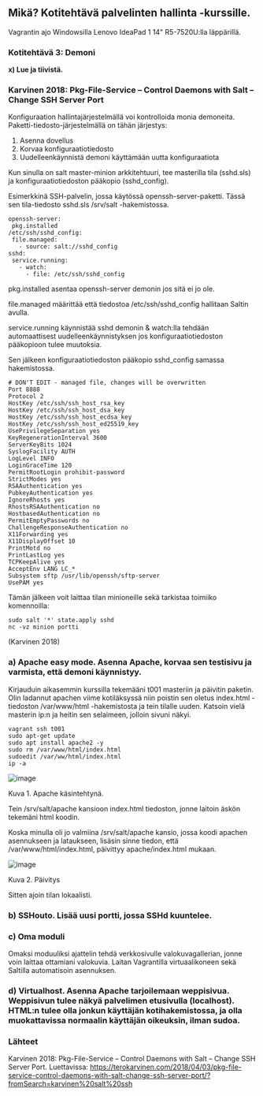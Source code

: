 ## Mikä? Kotitehtävä palvelinten hallinta -kurssille.

Vagrantin ajo Windowsilla Lenovo IdeaPad 1 14" R5-7520U:lla läppärillä.

### Kotitehtävä 3: Demoni

**x) Lue ja tiivistä.**

### Karvinen 2018: Pkg-File-Service – Control Daemons with Salt – Change SSH Server Port

Konfiguraation hallintajärjestelmällä voi kontrolloida monia demoneita. Paketti-tiedosto-järjestelmällä on tähän järjestys:
  1. Asenna dovellus
  2. Korvaa konfiguraatiotiedosto
  3. Uudelleenkäynnistä demoni käyttämään uutta konfiguraatiota

Kun sinulla on salt master-minion arkkitehtuuri, tee masterilla tila (sshd.sls) ja konfiguraatiotiedoston pääkopio (sshd_config).


Esimerkkinä SSH-palvelin, jossa käytössä openssh-server-paketti. Tässä sen tila-tiedosto sshd.sls /srv/salt -hakemistossa. 

```
openssh-server:
 pkg.installed
/etc/ssh/sshd_config:
 file.managed:
   - source: salt://sshd_config
sshd:
 service.running:
   - watch:
     - file: /etc/ssh/sshd_config
```

pkg.installed asentaa openssh-server demonin jos sitä ei jo ole.

file.managed määrittää että tiedostoa /etc/ssh/sshd_config hallitaan Saltin avulla.

service.running käynnistää sshd demonin & watch:lla tehdään automaattisest uudelleenkäynnistyksen jos konfiguraatiotiedoston pääkopioon tulee muutoksia. 

Sen jälkeen konfiguraatiotiedoston pääkopio sshd_config samassa hakemistossa.

```
# DON'T EDIT - managed file, changes will be overwritten
Port 8888
Protocol 2
HostKey /etc/ssh/ssh_host_rsa_key
HostKey /etc/ssh/ssh_host_dsa_key
HostKey /etc/ssh/ssh_host_ecdsa_key
HostKey /etc/ssh/ssh_host_ed25519_key
UsePrivilegeSeparation yes
KeyRegenerationInterval 3600
ServerKeyBits 1024
SyslogFacility AUTH
LogLevel INFO
LoginGraceTime 120
PermitRootLogin prohibit-password
StrictModes yes
RSAAuthentication yes
PubkeyAuthentication yes
IgnoreRhosts yes
RhostsRSAAuthentication no
HostbasedAuthentication no
PermitEmptyPasswords no
ChallengeResponseAuthentication no
X11Forwarding yes
X11DisplayOffset 10
PrintMotd no
PrintLastLog yes
TCPKeepAlive yes
AcceptEnv LANG LC_*
Subsystem sftp /usr/lib/openssh/sftp-server
UsePAM yes
```

Tämän jälkeen voit laittaa tilan minioneille sekä tarkistaa toimiiko komennoilla:

```
sudo salt '*' state.apply sshd
nc -vz minion portti
````

(Karvinen 2018)



### a) Apache easy mode. Asenna Apache, korvaa sen testisivu ja varmista, että demoni käynnistyy.

Kirjauduin aikasemmin kurssilla tekemääni t001 masteriin ja päivitin paketin. Olin ladannut apachen viime kotiläksyssä niin poistin sen oletus index.html -tiedoston /var/www/html -hakemistosta ja tein tilalle uuden. Katsoin vielä masterin ip:n ja heitin sen selaimeen, jolloin sivuni näkyi.

```
vagrant ssh t001
sudo apt-get update
sudo apt install apache2 -y
sudo rm /var/www/html/index.html
sudoedit /var/ww/html/index.html
ip -a
```

![image](https://github.com/user-attachments/assets/37b83568-2037-4e23-b31c-5677fa853aa8)

Kuva 1. Apache käsintehtynä. 

Tein /srv/salt/apache kansioon index.html tiedoston, jonne laitoin äskön tekemäni html koodin.

Koska minulla oli jo valmiina /srv/salt/apache kansio, jossa koodi apachen asennukseen ja lataukseen, lisäsin sinne tiedon, että /var/www/html/index.html, päivittyy apache/index.html mukaan. 

![image](https://github.com/user-attachments/assets/f1682e01-3217-4fb9-86d7-80fc5e119713)


Kuva 2. Päivitys

Sitten ajoin tilan lokaalisti.










### b) SSHouto. Lisää uusi portti, jossa SSHd kuuntelee. 


### c) Oma moduli

Omaksi moduuliksi ajattelin tehdä verkkosivulle valokuvagallerian, jonne voin laittaa ottamiani valokuvia. Laitan Vagrantilla virtuaalikoneen sekä Saltilla automatisoin asennuksen. 


### d) Virtualhost. Asenna Apache tarjoilemaan weppisivua. Weppisivun tulee näkyä palvelimen etusivulla (localhost). HTML:n tulee olla jonkun käyttäjän kotihakemistossa, ja olla muokattavissa normaalin käyttäjän oikeuksin, ilman sudoa.


### Lähteet

Karvinen 2018: Pkg-File-Service – Control Daemons with Salt – Change SSH Server Port. Luettavissa: https://terokarvinen.com/2018/04/03/pkg-file-service-control-daemons-with-salt-change-ssh-server-port/?fromSearch=karvinen%20salt%20ssh


